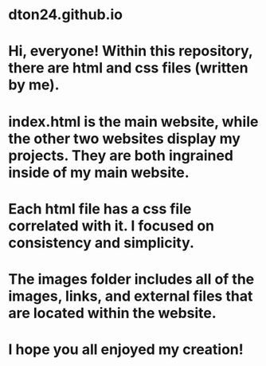 # dton24.github.io
# Hi, everyone! Within this repository, there are html and css files (written by me).
# index.html is the main website, while the other two websites display my projects. They are both ingrained inside of my main website.
# Each html file has a css file correlated with it. I focused on consistency and simplicity.
# The images folder includes all of the images, links, and external files that are located within the website.
# I hope you all enjoyed my creation!
